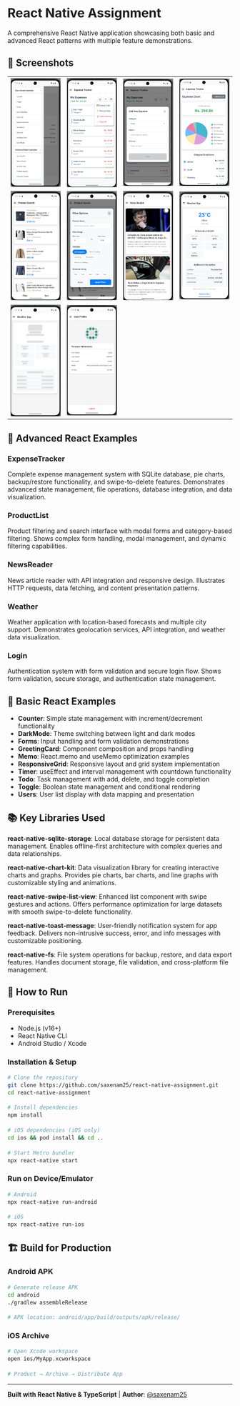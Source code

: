# React Native Assignment

A comprehensive React Native application showcasing both basic and advanced React patterns with multiple feature demonstrations.


## 📸 Screenshots

<table>
  <tr>
    <td><img src="images/app-menu.png" alt="App Menu" width="200" /></td>
    <td><img src="images/expense list.png" alt="Expense List" width="200" /></td>
    <td><img src="images/add expense.png" alt="Add Expense" width="200" /></td>
    <td><img src="images/expense chart.png" alt="Expense Chart" width="200" /></td>
  </tr>
  <tr>
    <td><img src="images/products.png" alt="Products" width="200" /></td>
    <td><img src="images/add products.png" alt="Add Products" width="200" /></td>
    <td><img src="images/news.png" alt="News Reader" width="200" /></td>
    <td><img src="images/weather.png" alt="Weather" width="200" /></td>
  </tr>
  <tr>
    <td><img src="images/weather skelton.png" alt="Weather Skeleton" width="200" /></td>
    <td><img src="images/profile.png" alt="Profile" width="200" /></td>
    <td></td>
    <td></td>
  </tr>
</table>

## 📱 Advanced React Examples

### ExpenseTracker
Complete expense management system with SQLite database, pie charts, backup/restore functionality, and swipe-to-delete features.
Demonstrates advanced state management, file operations, database integration, and data visualization.

### ProductList  
Product filtering and search interface with modal forms and category-based filtering.
Shows complex form handling, modal management, and dynamic filtering capabilities.

### NewsReader
News article reader with API integration and responsive design.
Illustrates HTTP requests, data fetching, and content presentation patterns.

### Weather
Weather application with location-based forecasts and multiple city support.
Demonstrates geolocation services, API integration, and weather data visualization.

### Login
Authentication system with form validation and secure login flow.
Shows form validation, secure storage, and authentication state management.

## 🔧 Basic React Examples

- **Counter**: Simple state management with increment/decrement functionality
- **DarkMode**: Theme switching between light and dark modes
- **Forms**: Input handling and form validation demonstrations
- **GreetingCard**: Component composition and props handling
- **Memo**: React.memo and useMemo optimization examples
- **ResponsiveGrid**: Responsive layout and grid system implementation
- **Timer**: useEffect and interval management with countdown functionality
- **Todo**: Task management with add, delete, and toggle completion
- **Toggle**: Boolean state management and conditional rendering
- **Users**: User list display with data mapping and presentation

## 📚 Key Libraries Used

**react-native-sqlite-storage**: Local database storage for persistent data management.
Enables offline-first architecture with complex queries and data relationships.

**react-native-chart-kit**: Data visualization library for creating interactive charts and graphs.
Provides pie charts, bar charts, and line graphs with customizable styling and animations.

**react-native-swipe-list-view**: Enhanced list component with swipe gestures and actions.
Offers performance optimization for large datasets with smooth swipe-to-delete functionality.

**react-native-toast-message**: User-friendly notification system for app feedback.
Delivers non-intrusive success, error, and info messages with customizable positioning.

**react-native-fs**: File system operations for backup, restore, and data export features.
Handles document storage, file validation, and cross-platform file management.


## 🚀 How to Run

### Prerequisites
- Node.js (v16+)
- React Native CLI
- Android Studio / Xcode

### Installation & Setup
```bash
# Clone the repository
git clone https://github.com/saxenam25/react-native-assignment.git
cd react-native-assignment

# Install dependencies
npm install

# iOS dependencies (iOS only)
cd ios && pod install && cd ..

# Start Metro bundler
npx react-native start
```

### Run on Device/Emulator
```bash
# Android
npx react-native run-android

# iOS
npx react-native run-ios
```

## 🏗️ Build for Production

### Android APK
```bash
# Generate release APK
cd android
./gradlew assembleRelease

# APK location: android/app/build/outputs/apk/release/
```

### iOS Archive
```bash
# Open Xcode workspace
open ios/MyApp.xcworkspace

# Product → Archive → Distribute App
```

---
**Built with React Native & TypeScript** | **Author**: [@saxenam25](https://github.com/saxenam25)

